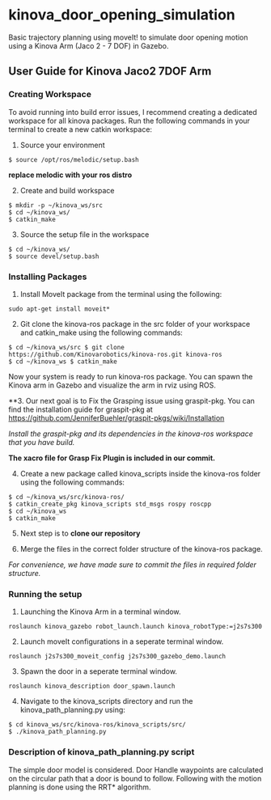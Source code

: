 # kinova_door_opening_simulation
Basic trajectory planning using moveIt! to simulate door opening motion using a Kinova Arm (Jaco 2 - 7 DOF) in Gazebo.

## User Guide for Kinova Jaco2 7DOF Arm 

### Creating Workspace 

To avoid running into build error issues, I recommend creating a dedicated workspace for all kinova packages. Run the following commands in your terminal to create a new catkin workspace: 
  1. Source your environment 
  ```
  $ source /opt/ros/melodic/setup.bash 
  ```

  **replace melodic with your ros distro**

  2. Create and build workspace 
  ```
  $ mkdir -p ~/kinova_ws/src 
  $ cd ~/kinova_ws/ 
  $ catkin_make 
  ```
  3. Source the setup file in the workspace 
  ```
  $ cd ~/kinova_ws/ 
  $ source devel/setup.bash 
  ```
### Installing Packages 

  1. Install MoveIt package from the terminal using the following: 
  ```
  sudo apt-get install moveit* 
  ```
  2. Git clone the kinova-ros package in the src folder of your workspace and 
  catkin_make using the following commands: 
  ```
  $ cd ~/kinova_ws/src $ git clone https://github.com/Kinovarobotics/kinova-ros.git kinova-ros 
  $ cd ~/kinova_ws $ catkin_make 
  ```
  
  Now your system is ready to run kinova-ros package. You can spawn the Kinova arm in Gazebo and visualize the arm in rviz using ROS. 
  
  **3. Our next goal is to Fix the Grasping issue using graspit-pkg. You can find the installation guide for graspit-pkg at https://github.com/JenniferBuehler/graspit-pkgs/wiki/Installation 
  
  *Install the graspit-pkg and its dependencies in the kinova-ros workspace that you have build.*
  
  **The xacro file for Grasp Fix Plugin is included in our commit.**
  
  4. Create a new package called kinova_scripts inside the kinova-ros folder using the following commands: 
  ```
  $ cd ~/kinova_ws/src/kinova-ros/ 
  $ catkin_create_pkg kinova_scripts std_msgs rospy roscpp 
  $ cd ~/kinova_ws 
  $ catkin_make 
  ```
  
  5. Next step is to **clone our repository** 
  
  6. Merge the files in the correct folder structure of the kinova-ros package.
  
  *For convenience, we have made sure to commit the files in required folder structure.*
 
### Running the setup
  
  1. Launching the Kinova Arm in a terminal window.
  ```
  roslaunch kinova_gazebo robot_launch.launch kinova_robotType:=j2s7s300
  ```
  2. Launch moveIt configurations in a seperate terminal window.
  ```
  roslaunch j2s7s300_moveit_config j2s7s300_gazebo_demo.launch
  ```
  3. Spawn the door in a seperate terminal window.
  ```
  roslaunch kinova_description door_spawn.launch
  ```
  4. Navigate to the kinova_scripts directory and run the kinova_path_planning.py using: 
  ```
  $ cd kinova_ws/src/kinova-ros/kinova_scripts/src/ 
  $ ./kinova_path_planning.py
  ```

### Description of kinova_path_planning.py script

The simple door model is considered. Door Handle waypoints are calculated on the circular path that a door is bound to follow. 
Following with the motion planning is done using the RRT*  algorithm.

